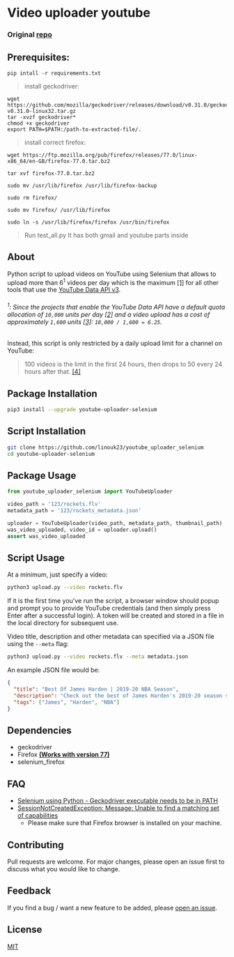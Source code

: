 # Video uploader youtube
### Original [repo](https://github.com/linouk23/youtube_uploader_selenium)
## Prerequisites:
```
pip intall -r requirements.txt
```
> install geckodriver:
```
wget https://github.com/mozilla/geckodriver/releases/download/v0.31.0/geckodriver-v0.31.0-linux32.tar.gz
tar -xvzf geckodriver*
chmod +x geckodriver
export PATH=$PATH:/path-to-extracted-file/.
```
> install correct firefox:
```
wget https://ftp.mozilla.org/pub/firefox/releases/77.0/linux-x86_64/en-GB/firefox-77.0.tar.bz2

tar xvf firefox-77.0.tar.bz2 

sudo mv /usr/lib/firefox /usr/lib/firefox-backup

sudo rm firefox/

sudo mv firefox/ /usr/lib/firefox

sudo ln -s /usr/lib/firefox/firefox /usr/bin/firefox
```
> Run test_all.py
It has both gmail and youtube parts inside



## About
Python script to upload videos on YouTube using Selenium
that allows to upload more than 6<sup>1</sup> videos per day 
which is the maximum [[1]](https://github.com/tokland/youtube-upload/issues/268) for all other tools that use the [YouTube Data API v3](https://developers.google.com/youtube/v3).

###### <sup>1</sup>: Since the projects that enable the YouTube Data API have a default quota allocation of `10,000` units per day [[2]](https://developers.google.com/youtube/v3/getting-started#calculating-quota-usage) and a video upload has a cost of approximately `1,600` units [[3]](https://developers.google.com/youtube/v3/getting-started#quota): `10,000 / 1,600 = 6.25`.

Instead, this script is only restricted by a daily upload limit for a channel on YouTube:
> 100 videos is the limit in the first 24 hours, then drops to 50 every 24 hours after that. [[4]](https://support.google.com/youtube/thread/1187675?hl=en)

## Package Installation
```bash
pip3 install --upgrade youtube-uploader-selenium
```

## Script Installation

```bash
git clone https://github.com/linouk23/youtube_uploader_selenium
cd youtube-uploader-selenium
```

## Package Usage
```python
from youtube_uploader_selenium import YouTubeUploader

video_path = '123/rockets.flv'
metadata_path = '123/rockets_metadata.json'

uploader = YouTubeUploader(video_path, metadata_path, thumbnail_path)
was_video_uploaded, video_id = uploader.upload()
assert was_video_uploaded
```

## Script Usage
At a minimum, just specify a video:

```bash
python3 upload.py --video rockets.flv
```

If it is the first time you've run the script, a browser window should popup and prompt you to provide YouTube credentials (and then simply press <it>Enter</it> after a successful login).
A token will be created and stored in a file in the local directory for subsequent use.

Video title, description and other metadata can specified via a JSON file using the `--meta` flag:
```bash
python3 upload.py --video rockets.flv --meta metadata.json
```

An example JSON file would be:
```json
{
  "title": "Best Of James Harden | 2019-20 NBA Season",
  "description": "Check out the best of James Harden's 2019-20 season so far!",
  "tags": ["James", "Harden", "NBA"]
}
```

## Dependencies
* geckodriver
* Firefox **[(Works with version 77)](https://ftp.mozilla.org/pub/firefox/releases/)**
* selenium_firefox

## FAQ
* [Selenium using Python - Geckodriver executable needs to be in PATH](https://stackoverflow.com/questions/40208051/selenium-using-python-geckodriver-executable-needs-to-be-in-path)
* [SessionNotCreatedException: Message: Unable to find a matching set of capabilities](https://stackoverflow.com/questions/47782650/selenium-common-exceptions-sessionnotcreatedexception-message-unable-to-find-a)
   * Please make sure that Firefox browser is installed on your machine.

## Contributing
Pull requests are welcome. For major changes, please open an issue first to discuss what you would like to change.

## Feedback
If you find a bug / want a new feature to be added, please [open an issue](https://github.com/tokland/youtube-upload/issues).

## License
[MIT](https://choosealicense.com/licenses/mit/)
